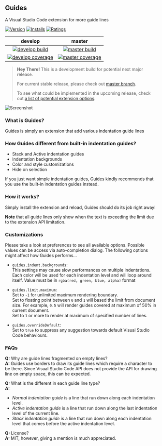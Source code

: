## Guides

A Visual Studio Code extension for more guide lines

[![Version](https://img.shields.io/vscode-marketplace/v/spywhere.guides.svg?style=flat-square)](https://marketplace.visualstudio.com/items?itemName=spywhere.guides)
[![Installs](https://img.shields.io/vscode-marketplace/d/spywhere.guides.svg?style=flat-square)](https://marketplace.visualstudio.com/items?itemName=spywhere.guides)
[![Ratings](https://img.shields.io/vscode-marketplace/r/spywhere.guides.svg?style=flat-square)](https://marketplace.visualstudio.com/items?itemName=spywhere.guides)

develop|master
:-:|:-:
[![develop build](https://img.shields.io/travis/spywhere/vscode-guides/develop.svg?style=flat-square)](https://travis-ci.org/spywhere/vscode-guides)|[![master build](https://img.shields.io/travis/spywhere/vscode-guides/master.svg?style=flat-square)](https://travis-ci.org/spywhere/vscode-guides)
[![develop coverage](https://img.shields.io/coveralls/github/spywhere/vscode-guides/develop.svg?style=flat-square)](https://coveralls.io/github/spywhere/vscode-guides?branch=develop)|[![master coverage](https://img.shields.io/coveralls/github/spywhere/vscode-guides/master.svg?style=flat-square)](https://coveralls.io/github/spywhere/vscode-guides?branch=master)

> **Hey There!** This is a development build for potential next major release.
> 
> For current stable release, please check out [master branch](https://github.com/spywhere/vscode-guides/tree/master).
>
> To see what could be implemented in the upcoming release, check out [a list of potential extension options](https://github.com/spywhere/vscode-guides/blob/develop/developers/options.md).

![Screenshot](images/screenshot.png)

### What is Guides?
Guides is simply an extension that add various indentation guide lines

### How Guides different from built-in indentation guides?
- Stack and Active indentation guides
- Indentation backgrounds
- Color and style customizations
- Hide on selection

If you just want simple indentation guides, Guides kindly recommends that you use the built-in indentation guides instead.

### How it works?
Simply install the extension and reload, Guides should do its job right away!

**Note** that all guide lines only show when the text is exceeding the limit due to the extension API limitation.

### Customizations

Please take a look at preferences to see all available options.
Possible values can be access via auto-completion dialog.
The following options might affect how Guides performs...

- `guides.indent.backgrounds`:  
This settings may cause slow performances on multiple indentations.
Each color will be used for each indentation level and will loop around itself.
Value must be in `rgba(red, green, blue, alpha)` format

- `guides.limit.maximum`:  
Set to `-1` for unlimited maximum rendering boundary.  
Set to floating point between `0` and `1` will based the limit from document size.
For example, `0.5` will render guides covered at maximum of 50% in current document.  
Set to `1` or more to render at maximum of specified number of lines.

- `guides.overrideDefault`:  
Set to `true` to suppress any suggestion towards default Visual Studio Code behaviours.

### FAQs

**Q:** Why are guide lines fragmented on empty lines?  
**A:** Guides use borders to draw its guide lines which require a character to be there.
Since Visual Studio Code API does not provide the API for drawing line on empty space, this can be expected.

**Q:** What is the different in each guide line type?  
**A:**
- *Normal indentation guide* is a line that run down along each indentation level.
- *Active indentation guide* is a line that run down along the last indentation level of the current line.
- *Stack indentation guide* is a line that run down along each indentation level that comes before the active indentation level.

**Q:** License?  
**A:** MIT, however, giving a mention is much appreciated.
